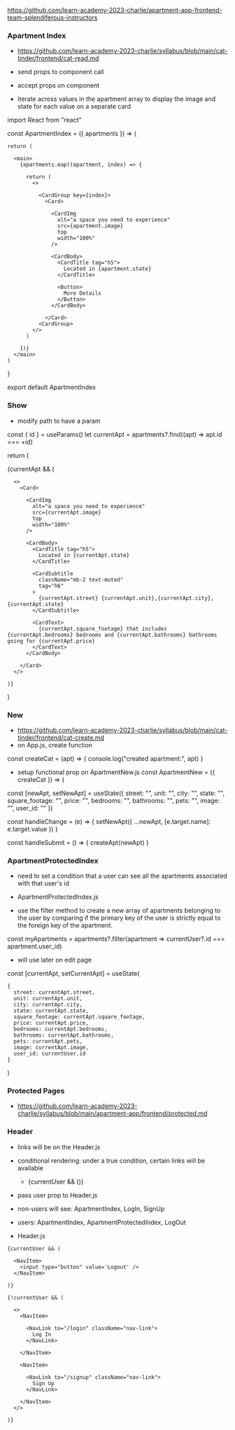 https://github.com/learn-academy-2023-charlie/apartment-app-frontend-team-splendiferous-instructors

### Apartment Index
 - https://github.com/learn-academy-2023-charlie/syllabus/blob/main/cat-tinder/frontend/cat-read.md

 - send props to component call

 - accept props on component

 - iterate across values in the apartment array to display the image and state for each value on a separate card

import React from "react"

  const ApartmentIndex = ({ apartments }) => {
    
    return (
      
      <main>
        {apartments.map((apartment, index) => {
          
          return (
            <>
              
              <CardGroup key={index}>
                <Card>
                  
                  <CardImg
                    alt="a space you need to experience"
                    src={apartment.image}
                    top
                    width="100%"
                  />
                  
                  <CardBody>
                    <CardTitle tag="h5">
                      Located in {apartment.state}
                    </CardTitle>
                    
                    <Button>
                      More Details
                    </Button>
                  </CardBody>
                
                </Card>
              <CardGroup>
            </>
          )

        })}
      </main>
    )
  }

export default ApartmentIndex

### Show
 - modify path to have a param

const { id } = useParams()
let currentApt = apartments?.find((apt) => apt.id === +id)

return (

  <main>
    {currentApt && (

      <>
        <Card>

          <CardImg
            alt="a space you need to experience"
            src={currentApt.image}
            top
            width="100%"
          />

          <CardBody>
            <CardTitle tag="h5">
              Located in {currentApt.state}
            </CardTitle>

            <CardSubtitle
              className="mb-2 text-muted"
              tag="h6"
            >
              {currentApt.street} {currentApt.unit},{currentApt.city}, {currentApt.state}
            </CardSubtitle>
            
            <CardText>
              {currentApt.square_footage} that includes {currentApt.bedrooms} bedrooms and {currentApt.bathrooms} bathrooms going for {currentApt.price}
            </CardText>
          </CardBody>

        </Card>
      </>

    )}
  </main>
)

### New
 - https://github.com/learn-academy-2023-charlie/syllabus/blob/main/cat-tinder/frontend/cat-create.md
 - on App.js, create function

const createCat = (apt) => {
  console.log("created apartment:", apt)
}

 - setup functional prop on ApartmentNew.js
const ApartmentNew = ({ createCat }) => {

  const [newApt, setNewApt] = useState({
    street: "",
    unit: "",
    city: "",
    state: "",
    square_footage: "",
    price: "",
    bedrooms: "",
    bathrooms: "",
    pets: "",
    image: "",
    user_id: ""
  })

  const handleChange = (e) => {
    setNewApt({ ...newApt, [e.target.name]: e.target.value })
  }

  const handleSubmit = () => {
    createApt(newApt)
  }


### ApartmentProtectedIndex
 - need to set a condition that a user can see all the apartments associated with that user's id

 - ApartmentProtectedIndex.js
  - use the filter method to create a new array of apartments belonging to the user by comparing if the primary key of the user is strictly equal to the foreign key of the apartment.
  
  const myApartments = apartments?.filter(apartment => currentUser?.id === apartment.user_id)

 - will use later on edit page

const [currentApt, setCurrentApt] = useState(

    {
      street: currentApt.street,
      unit: currentApt.unit,
      city: currentApt.city,
      state: currentApt.state,
      square_footage: currentApt.square_footage,
      price: currentApt.price,
      bedrooms: currentApt.bedrooms,
      bathrooms: currentApt.bathrooms,
      pets: currentApt.pets,
      image: currentApt.image,
      user_id: currentUser.id
    }

  )

### Protected Pages
 - https://github.com/learn-academy-2023-charlie/syllabus/blob/main/apartment-app/frontend/protected.md

### Header
 - links will be on the Header.js
 - conditional rendering: under a true condition, certain links will be available

   - {currentUser && ()}

  - pass user prop to Header.js
   - non-users will see: ApartmentIndex, LogIn, SignUp
   - users: ApartmentIndex, ApartmentProtectedIndex, LogOut

 - Header.js

  <Nav className="nav">

    {currentUser && (

      <NavItem>
        <input type="button" value='Logout' />
      </NavItem>

    )}

    {!currentUser && (

      <>
        <NavItem>

          <NavLink to="/login" className="nav-link">
            Log In
          </NavLink>

        </NavItem>

        <NavItem>

          <NavLink to="/signup" className="nav-link">
            Sign Up
          </NavLink>
          
        </NavItem>
      </>

    )}
  </Nav>

